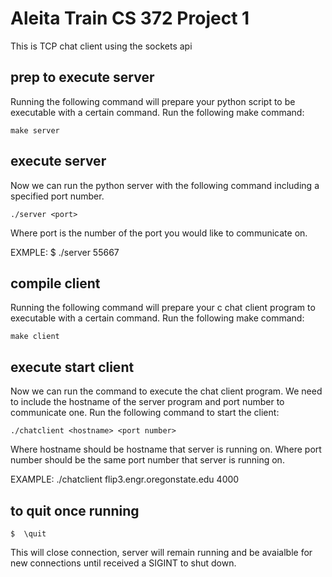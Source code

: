 # Aleita Train CS 372 Project 1

This is TCP chat client using the sockets api

## prep to execute server

Running the following command will prepare your python script to be executable with a certain command. Run the following make command: 

	make server 


## execute server
Now we can run the python server with the following command including a specified port number. 

	./server <port>

Where port is the number of the port you would like to communicate on.  

EXMPLE: 
	$ ./server 55667

## compile client 
Running the following command will prepare your c chat client program to executable with a certain command.  Run the following make command: 

	make client 

## execute start client 
Now we can run the command to execute the chat client program.  We need to include the hostname of the server program and port number to communicate one. Run the following command to start the client:

	./chatclient <hostname> <port number>

Where hostname should be hostname that server is running on. 
Where port number should be the same port number that server is running on. 
	
EXAMPLE:
	./chatclient flip3.engr.oregonstate.edu 4000

## to quit once running
	$  \quit

This will close connection, server will remain running and be avaialble for new connections until received a SIGINT to shut down. 
